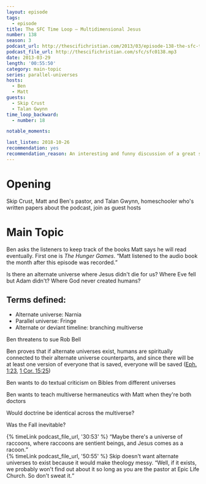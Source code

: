 ```yaml
---
layout: episode
tags:
  - episode
title: The SFC Time Loop – Multidimensional Jesus
number: 138
season: 3
podcast_url: http://thescifichristian.com/2013/03/episode-138-the-sfc-time-loop-multidimensional-jesus/
podcast_file_url: http://thescifichristian.com/sfc/sfc0138.mp3
date: 2013-03-29
length: '00:55:50'
category: main-topic
series: parallel-universes
hosts:
  - Ben
  - Matt
guests:
  - Skip Crust
  - Talan Gwynn
time_loop_backward: 
  - number: 18

notable_moments:

last_listen: 2018-10-26
recommendation: yes
recommendation_reason: An interesting and funny discussion of a great sci-fi topic and how it relates to Christianity. Featuring delirious Ben!
---
```

# Opening
Skip Crust, Matt and Ben's pastor, and Talan Gwynn, homeschooler who's written papers about the podcast, join as guest hosts



# Main Topic
Ben asks the listeners to keep track of the books Matt says he will read eventually. First one is <i class="work-title">The Hunger Games</i>. <q class="archivist inline">Matt listened to the audio book the month after this episode was recorded.</q>

Is there an alternate universe where Jesus didn't die for us? Where Eve fell but Adam didn't? Where God never created humans? 

## Terms defined:
- Alternate universe: Narnia 
- Parallel universe: Fringe 
- Alternate or deviant timeline: branching multiverse 

Ben threatens to sue Rob Bell

Ben proves that if alternate universes exist, humans are spiritually connected to their alternate universe counterparts, and since there will be at least one version of everyone that is saved, everyone will be saved ([Eph. 1:23](https://www.biblegateway.com/passage/?search=ephesians+1%3A23&version=ESV), [1 Cor. 15:25](https://www.biblegateway.com/passage/?search=1+cor+15%3A25&version=ESV)) 

Ben wants to do textual criticism on Bibles from different universes

Ben wants to teach multiverse hermaneutics with Matt when they're both doctors

Would doctrine be identical across the multiverse? 

Was the Fall inevitable? 

<div class="quote">
  {% timeLink podcast_file_url, '30:53' %}
  <q class="ben">Maybe there's a universe of raccoons, where raccoons are sentient beings, and Jesus comes as a racoon.</q>
</div>

<div class="quote">
  {% timeLink podcast_file_url, '50:55' %}
  <span class="quote-context is-size-6">Skip doesn't want alternate universes to exist because it would make theology messy.</span>
  <q class="ben">Well, if it exists, we probably won't find out about it so long as you are the pastor at Epic Life Church. So don't sweat it.</q>
</div>